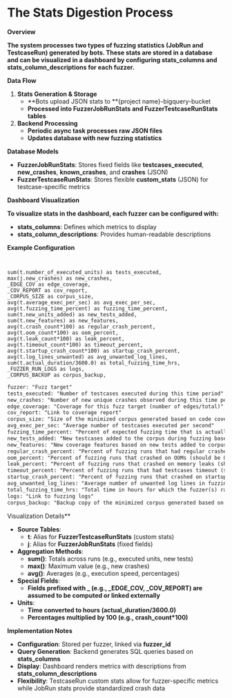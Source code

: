 # **The Stats Digestion Process**

**Overview**

**The system processes two types of fuzzing statistics (JobRun and TestcaseRun) generated by bots. These stats are stored in a database and can be visualized in a dashboard by configuring **stats_columns** and **stats_column_descriptions** for each fuzzer.**

**Data Flow**

1. **Stats Generation & Storage**
   * **Bots upload JSON stats to **{project name}-bigquery-bucket
   * **Processed into **FuzzerJobRunStats** and **FuzzerTestcaseRunStats** tables**
2. **Backend Processing**
   * **Periodic async task processes raw JSON files**
   * **Updates database with new fuzzing statistics**

**Database Models**

* **FuzzerJobRunStats**: Stores fixed fields like **testcases_executed**, **new_crashes**, **known_crashes**, and **crashes** (JSON)
* **FuzzerTestcaseRunStats**: Stores flexible **custom_stats** (JSON) for testcase-specific metrics

**Dashboard Visualization**

**To visualize stats in the dashboard, each fuzzer can be configured with:**

* **stats_columns**: Defines which metrics to display
* **stats_column_descriptions**: Provides human-readable descriptions

**Example Configuration**

```pgsql


sum(t.number_of_executed_units) as tests_executed,
max(j.new_crashes) as new_crashes,
_EDGE_COV as edge_coverage,
_COV_REPORT as cov_report,
_CORPUS_SIZE as corpus_size,
avg(t.average_exec_per_sec) as avg_exec_per_sec,
avg(t.fuzzing_time_percent) as fuzzing_time_percent,
sum(t.new_units_added) as new_tests_added,
sum(t.new_features) as new_features,
avg(t.crash_count*100) as regular_crash_percent,
avg(t.oom_count*100) as oom_percent,
avg(t.leak_count*100) as leak_percent,
avg(t.timeout_count*100) as timeout_percent,
avg(t.startup_crash_count*100) as startup_crash_percent,
avg(t.log_lines_unwanted) as avg_unwanted_log_lines,
sum(t.actual_duration/3600.0) as total_fuzzing_time_hrs,
_FUZZER_RUN_LOGS as logs,
_CORPUS_BACKUP as corpus_backup,
```

```xml
fuzzer: "Fuzz target"
tests_executed: "Number of testcases executed during this time period"
new_crashes: "Number of new unique crashes observed during this time period"
edge_coverage: "Coverage for this fuzz target (number of edges/total)"
cov_report: "Link to coverage report"
corpus_size: "Size of the minimized corpus generated based on code coverage (number of testcases and total size on disk)"
avg_exec_per_sec: "Average number of testcases executed per second"
fuzzing_time_percent: "Percent of expected fuzzing time that is actually spent fuzzing."
new_tests_added: "New testcases added to the corpus during fuzzing based on code coverage"
new_features: "New coverage features based on new tests added to corpus."
regular_crash_percent: "Percent of fuzzing runs that had regular crashes (other than ooms, leaks, timeouts, startup and bad instrumentation crashes)"
oom_percent: "Percent of fuzzing runs that crashed on OOMs (should be 0)"
leak_percent: "Percent of fuzzing runs that crashed on memory leaks (should be 0)"
timeout_percent: "Percent of fuzzing runs that had testcases timeout (should be 0)"
startup_crash_percent: "Percent of fuzzing runs that crashed on startup (should be 0)"
avg_unwanted_log_lines: "Average number of unwanted log lines in fuzzing runs (should be 0)"
total_fuzzing_time_hrs: "Total time in hours for which the fuzzer(s) ran. Will be lower if fuzzer hits a crash frequently."
logs: "Link to fuzzing logs"
corpus_backup: "Backup copy of the minimized corpus generated based on code coverage"
```

Visualization Details**

* **Source Tables**:
  * **t**: Alias for **FuzzerTestcaseRunStats** (custom stats)
  * **j**: Alias for **FuzzerJobRunStats** (fixed fields)
* **Aggregation Methods**:
  * **sum()**: Totals across runs (e.g., executed units, new tests)
  * **max()**: Maximum value (e.g., new crashes)
  * **avg()**: Averages (e.g., execution speed, percentages)
* **Special Fields**:
  * **Fields prefixed with **_** (e.g., **_EDGE_COV**, **_COV_REPORT**) are assumed to be computed or linked externally**
* **Units**:
  * **Time converted to hours (**actual_duration/3600.0**)**
  * **Percentages multiplied by 100 (e.g., **crash_count*100**)**

**Implementation Notes**

* **Configuration**: Stored per fuzzer, linked via **fuzzer_id**
* **Query Generation**: Backend generates SQL queries based on **stats_columns**
* **Display**: Dashboard renders metrics with descriptions from **stats_column_descriptions**
* **Flexibility**: TestcaseRun custom stats allow for fuzzer-specific metrics while JobRun stats provide standardized crash data
